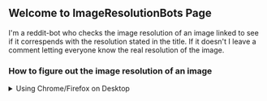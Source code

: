 ## Welcome to ImageResolutionBots Page

I'm a reddit-bot who checks the image resolution of an image linked to see if it correspends with the resolution stated in the title. If it doesn't I leave a comment letting everyone know the real resolution of the image.

### How to figure out the image resolution of an image

<details><summary>Using Chrome/Firefox on Desktop</summary>
<p>
  
```markdown
1. Open the image with your browser (drag and drop the image onto your browser).
2. Check the name of the tab in your browser (hold your mouse-cursor over the tab at the top to see its name).
```
  
</p>
</details>



